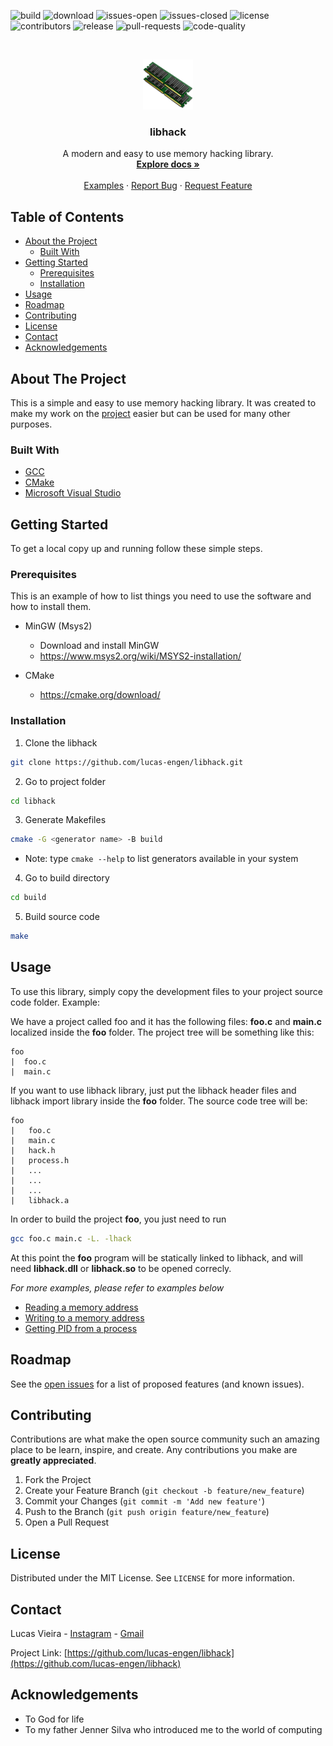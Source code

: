 <!--
*** Thanks for checking out this README Template. If you have a suggestion that would
*** make this better, please fork the libhack and create a pull request or simply open
*** an issue with the tag "enhancement".
*** Thanks again! Now go create something AMAZING! :D
***
***
***
*** To avoid retyping too much info. Do a search and replace for the following:
*** lucas-engen, libhack, __lucas.vmx, lucas.engen.cc@gmail.com
-->





<!-- PROJECT SHIELDS -->
<!--
*** I'm using markdown "reference style" links for readability.
*** Reference links are enclosed in brackets [ ] instead of parentheses ( ).
*** See the bottom of this document for the declaration of the reference variables
*** for contributors-url, forks-url, etc. This is an optional, concise syntax you may use.
*** https://www.markdownguide.org/basic-syntax/#reference-style-links
-->

<!-- MARKDOWN LINKS & IMAGES -->
<!-- https://www.markdownguide.org/basic-syntax/#reference-style-links -->
[total-downloads-url]: https://img.shields.io/github/downloads/lucas-engen/libhack/total?color=blue&style=plastic
[build-status-url]: https://img.shields.io/github/workflow/status/lucas-engen/libhack/Build?style=plastic
[issues-open-url]: https://img.shields.io/github/issues/lucas-engen/libhack?color=green&style=plastic
[license-url]: https://img.shields.io/github/license/lucas-engen/libhack?style=plastic&color=196F3D
[contributors-url]: https://img.shields.io/github/contributors/lucas-engen/libhack?color=b266ff&style=plastic
[release-url]: https://img.shields.io/github/v/release/lucas-engen/libhack?color=ff9933&style=plastic
[pull-requests-url]: https://img.shields.io/github/issues-pr/lucas-engen/libhack?color=0000ff&style=plastic
[code-quality-url]: https://img.shields.io/codefactor/grade/github/lucas-engen/libhack?style=plastic
[issues-closed-url]: https://img.shields.io/github/issues-closed-raw/lucas-engen/libhack?color=bb0000&style=plastic

![build][build-status-url]
![download][total-downloads-url]
![issues-open][issues-open-url]
![issues-closed][issues-closed-url]
![license][license-url]
![contributors][contributors-url]
![release][release-url]
![pull-requests][pull-requests-url]
![code-quality][code-quality-url]

<!-- PROJECT LOGO -->
<br />
<p align="center">
  <a href="https://github.com/lucas-engen/libhack">
    <img src="images/ram-icon-23.jpg" alt="Logo" width="80" height="80">
  </a>

  <h3 align="center">libhack</h3>

  <p align="center">
    A modern and easy to use memory hacking library.
    <br />
    <a href="https://github.com/lucas-engen/libhack"><strong>Explore docs »</strong></a>
    <br />
    <br />
    <a href="src/examples">Examples</a>
    ·
    <a href="https://github.com/lucas-engen/libhack/issues">Report Bug</a>
    ·
    <a href="https://github.com/lucas-engen/libhack/issues">Request Feature</a>
  </p>
</p>



<!-- TABLE OF CONTENTS -->
## Table of Contents

* [About the Project](#about-the-project)
  * [Built With](#built-with)
* [Getting Started](#getting-started)
  * [Prerequisites](#prerequisites)
  * [Installation](#installation)
* [Usage](#usage)
* [Roadmap](#roadmap)
* [Contributing](#contributing)
* [License](#license)
* [Contact](#contact)
* [Acknowledgements](#acknowledgements)



<!-- ABOUT THE PROJECT -->
## About The Project

This is a simple and easy to use memory hacking library. It was created to make my work on the [project](https://github.com/lucas-engen/Warzone-2100-Hack) easier  but can be used for many other purposes.


### Built With

* [GCC](https://gcc.gnu.org/)
* [CMake](https://cmake.org/)
* [Microsoft Visual Studio](https://visualstudio.microsoft.com/pt-br/)



<!-- GETTING STARTED -->
## Getting Started

To get a local copy up and running follow these simple steps.

### Prerequisites

This is an example of how to list things you need to use the software and how to install them.

* MinGW (Msys2)
  - Download and install MinGW
  - https://www.msys2.org/wiki/MSYS2-installation/

* CMake
  - https://cmake.org/download/

### Installation
 
1. Clone the libhack
```sh
git clone https://github.com/lucas-engen/libhack.git
```

2. Go to project folder
```sh
cd libhack
```

3. Generate Makefiles
```sh
cmake -G <generator name> -B build
```
* Note: type `cmake --help` to list generators available in your system

4. Go to build directory
```sh
cd build
```

5. Build source code
```sh
make
```

<!-- USAGE EXAMPLES -->
## Usage

To use this library, simply copy the development files to your project source code folder. Example:

We have a project called foo and it has the following files: **foo.c** and **main.c** localized inside the **foo** folder. The project tree will be something like this:

```
foo
|  foo.c
|  main.c
```

If you want to use libhack library, just put the libhack header files and libhack import library inside the **foo** folder. The source code tree will be:

```
foo
|   foo.c
|   main.c
|   hack.h
|   process.h
|   ...
|   ...
|   ...
|   libhack.a
```

In order to build the project **foo**, you just need to run
```sh
gcc foo.c main.c -L. -lhack
```

At this point the **foo** program will be statically linked to libhack, and will need **libhack.dll** or **libhack.so** to be opened
correcly.

_For more examples, please refer to examples below_

- [Reading a memory address](src/examples/read_addr.c)
- [Writing to a memory address](src/examples/write_addr.c)
- [Getting PID from a process](src/examples/pid.c)

<!-- ROADMAP -->
## Roadmap

See the [open issues](https://github.com/lucas-engen/libhack/issues) for a list of proposed features (and known issues).



<!-- CONTRIBUTING -->
## Contributing

Contributions are what make the open source community such an amazing place to be learn, inspire, and create. Any contributions you make are **greatly appreciated**.

1. Fork the Project
2. Create your Feature Branch (`git checkout -b feature/new_feature`)
3. Commit your Changes (`git commit -m 'Add new feature'`)
4. Push to the Branch (`git push origin feature/new_feature`)
5. Open a Pull Request


<!-- LICENSE -->
## License

Distributed under the MIT License. See `LICENSE` for more information.



<!-- CONTACT -->
## Contact

Lucas Vieira - [Instagram](https://www.instagram.com/__lucas.vmx) - [Gmail](mailto:lucas.engen.cc@gmail.com?subject=Sobre%20a%20libhack)

Project Link: [https://github.com/lucas-engen/libhack](https://github.com/lucas-engen/libhack)



<!-- ACKNOWLEDGEMENTS -->
## Acknowledgements

* To God for life
* To my father Jenner Silva who introduced me to the world of computing
